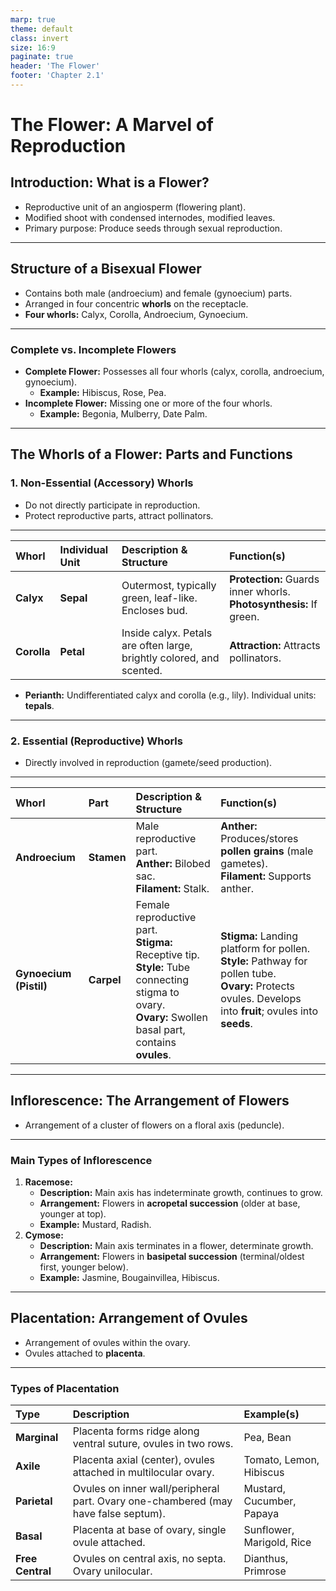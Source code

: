 ```yaml
---
marp: true
theme: default
class: invert
size: 16:9
paginate: true
header: 'The Flower'
footer: 'Chapter 2.1'
---
```


# The Flower: A Marvel of Reproduction

## Introduction: What is a Flower?

*   Reproductive unit of an angiosperm (flowering plant).
*   Modified shoot with condensed internodes, modified leaves.
*   Primary purpose: Produce seeds through sexual reproduction.

---

## Structure of a Bisexual Flower

*   Contains both male (androecium) and female (gynoecium) parts.
*   Arranged in four concentric **whorls** on the receptacle.
*   **Four whorls:** Calyx, Corolla, Androecium, Gynoecium.

---

### Complete vs. Incomplete Flowers

*   **Complete Flower:** Possesses all four whorls (calyx, corolla, androecium, gynoecium).
    *   **Example:** Hibiscus, Rose, Pea.
*   **Incomplete Flower:** Missing one or more of the four whorls.
    *   **Example:** Begonia, Mulberry, Date Palm.

---

## The Whorls of a Flower: Parts and Functions

### 1. Non-Essential (Accessory) Whorls

*   Do not directly participate in reproduction.
*   Protect reproductive parts, attract pollinators.

---

| Whorl | Individual Unit | Description & Structure | Function(s) |
| :--- | :--- | :--- | :--- |
| **Calyx** | **Sepal** | Outermost, typically green, leaf-like. Encloses bud. | **Protection:** Guards inner whorls. <br> **Photosynthesis:** If green. |
| **Corolla** | **Petal** | Inside calyx. Petals are often large, brightly colored, and scented. | **Attraction:** Attracts pollinators. |

*   **Perianth:** Undifferentiated calyx and corolla (e.g., lily). Individual units: **tepals**.

---

### 2. Essential (Reproductive) Whorls

*   Directly involved in reproduction (gamete/seed production).

---

| Whorl | Part | Description & Structure | Function(s) |
| :--- | :--- | :--- | :--- |
| **Androecium** | **Stamen** | Male reproductive part. <br> **Anther:** Bilobed sac. <br> **Filament:** Stalk. | **Anther:** Produces/stores **pollen grains** (male gametes). <br> **Filament:** Supports anther. |
| **Gynoecium (Pistil)** | **Carpel** | Female reproductive part. <br> **Stigma:** Receptive tip. <br> **Style:** Tube connecting stigma to ovary. <br> **Ovary:** Swollen basal part, contains **ovules**. | **Stigma:** Landing platform for pollen. <br> **Style:** Pathway for pollen tube. <br> **Ovary:** Protects ovules. Develops into **fruit**; ovules into **seeds**. |

---

## Inflorescence: The Arrangement of Flowers

*   Arrangement of a cluster of flowers on a floral axis (peduncle).

---

### Main Types of Inflorescence

1.  **Racemose:**
    *   **Description:** Main axis has indeterminate growth, continues to grow.
    *   **Arrangement:** Flowers in **acropetal succession** (older at base, younger at top).
    *   **Example:** Mustard, Radish.
2.  **Cymose:**
    *   **Description:** Main axis terminates in a flower, determinate growth.
    *   **Arrangement:** Flowers in **basipetal succession** (terminal/oldest first, younger below).
    *   **Example:** Jasmine, Bougainvillea, Hibiscus.

---

## Placentation: Arrangement of Ovules

*   Arrangement of ovules within the ovary.
*   Ovules attached to **placenta**.

---

### Types of Placentation

| Type | Description | Example(s) |
| :--- | :--- | :--- |
| **Marginal** | Placenta forms ridge along ventral suture, ovules in two rows. | Pea, Bean |
| **Axile** | Placenta axial (center), ovules attached in multilocular ovary. | Tomato, Lemon, Hibiscus |
| **Parietal** | Ovules on inner wall/peripheral part. Ovary one-chambered (may have false septum). | Mustard, Cucumber, Papaya |
| **Basal** | Placenta at base of ovary, single ovule attached. | Sunflower, Marigold, Rice |
| **Free Central** | Ovules on central axis, no septa. Ovary unilocular. | Dianthus, Primrose |
